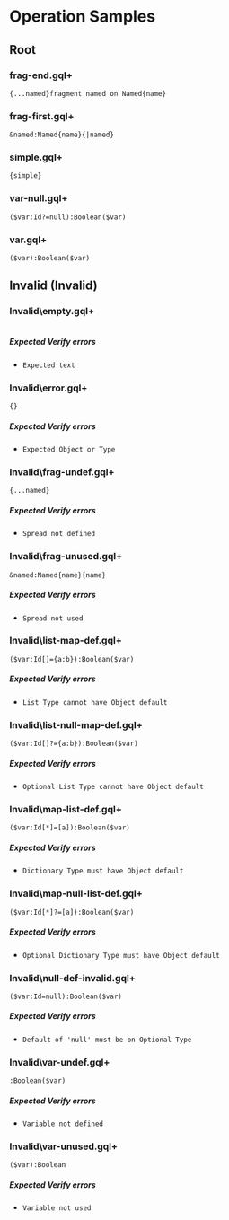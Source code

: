 # Operation Samples

## Root

### frag-end.gql+

```gqlp
{...named}fragment named on Named{name}
```

### frag-first.gql+

```gqlp
&named:Named{name}{|named}
```

### simple.gql+

```gqlp
{simple}
```

### var-null.gql+

```gqlp
($var:Id?=null):Boolean($var)
```

### var.gql+

```gqlp
($var):Boolean($var)
```

## Invalid (Invalid)

### Invalid\empty.gql+

```gqlp

```

##### Expected Verify errors

- `Expected text`

### Invalid\error.gql+

```gqlp
{}
```

##### Expected Verify errors

- `Expected Object or Type`

### Invalid\frag-undef.gql+

```gqlp
{...named}
```

##### Expected Verify errors

- `Spread not defined`

### Invalid\frag-unused.gql+

```gqlp
&named:Named{name}{name}
```

##### Expected Verify errors

- `Spread not used`

### Invalid\list-map-def.gql+

```gqlp
($var:Id[]={a:b}):Boolean($var)
```

##### Expected Verify errors

- `List Type cannot have Object default`

### Invalid\list-null-map-def.gql+

```gqlp
($var:Id[]?={a:b}):Boolean($var)
```

##### Expected Verify errors

- `Optional List Type cannot have Object default`

### Invalid\map-list-def.gql+

```gqlp
($var:Id[*]=[a]):Boolean($var)
```

##### Expected Verify errors

- `Dictionary Type must have Object default`

### Invalid\map-null-list-def.gql+

```gqlp
($var:Id[*]?=[a]):Boolean($var)
```

##### Expected Verify errors

- `Optional Dictionary Type must have Object default`

### Invalid\null-def-invalid.gql+

```gqlp
($var:Id=null):Boolean($var)
```

##### Expected Verify errors

- `Default of 'null' must be on Optional Type`

### Invalid\var-undef.gql+

```gqlp
:Boolean($var)
```

##### Expected Verify errors

- `Variable not defined`

### Invalid\var-unused.gql+

```gqlp
($var):Boolean
```

##### Expected Verify errors

- `Variable not used`
